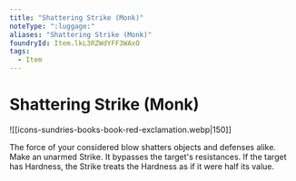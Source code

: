 ```yaml
---
title: "Shattering Strike (Monk)"
noteType: ":luggage:"
aliases: "Shattering Strike (Monk)"
foundryId: Item.lkL3RZWdYFF3WAxO
tags:
  - Item
---
```


# Shattering Strike (Monk)
![[icons-sundries-books-book-red-exclamation.webp|150]]

The force of your considered blow shatters objects and defenses alike. Make an unarmed Strike. It bypasses the target's resistances. If the target has Hardness, the Strike treats the Hardness as if it were half its value.

